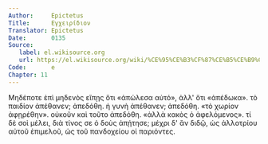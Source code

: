```yaml
---
Author:     Epictetus  
Title:      Εγχειρίδιον  
Translator: Epictetus  
Date:       0135  
Source:
   label: el.wikisource.org
   url: https://el.wikisource.org/wiki/%CE%95%CE%B3%CF%87%CE%B5%CE%B9%CF%81%CE%AF%CE%B4%CE%B9%CE%BF%CE%BD 
Code:       e  
Chapter: 11
---
```


Μηδέποτε ἐπὶ μηδενὸς εἴπῃς ὅτι «ἀπώλεσα αὐτό», ἀλλ' ὅτι «ἀπέδωκα». τὸ παιδίον
ἀπέθανεν; ἀπεδόθη. ἡ γυνὴ ἀπέθανεν; ἀπεδόθη. «τὸ χωρίον ἀφῃρέθην». οὐκοῦν καὶ
τοῦτο ἀπεδόθη. «ἀλλὰ κακὸς ὁ ἀφελόμενος». τί δὲ σοὶ μέλει, διὰ τίνος σε ὁ δοὺς
ἀπῄτησε; μέχρι δ' ἂν διδῷ, ὡς ἀλλοτρίου αὐτοῦ ἐπιμελοῦ, ὡς τοῦ πανδοχείου οἱ
παριόντες.


